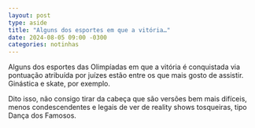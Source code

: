 ```yaml
---
layout: post
type: aside
title: "Alguns dos esportes em que a vitória…"
date: 2024-08-05 09:00 -0300
categories: notinhas
---
```

Alguns dos esportes das Olimpíadas em que a vitória é conquistada via pontuação atribuída por juízes estão entre os que mais gosto de assistir. Ginástica e skate, por exemplo.

Dito isso, não consigo tirar da cabeça que são versões bem mais difíceis, menos condescendentes e legais de ver de reality shows tosqueiras, tipo Dança dos Famosos.